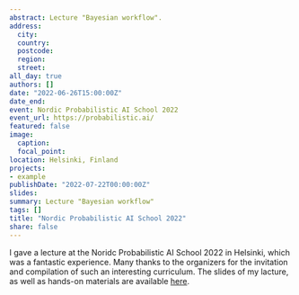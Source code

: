 ```yaml
---
abstract: Lecture "Bayesian workflow". 
address:
  city: 
  country: 
  postcode: 
  region: 
  street: 
all_day: true
authors: []
date: "2022-06-26T15:00:00Z"
date_end: 
event: Nordic Probabilistic AI School 2022
event_url: https://probabilistic.ai/
featured: false
image:
  caption: 
  focal_point: 
location: Helsinki, Finland
projects:
- example
publishDate: "2022-07-22T00:00:00Z"
slides: 
summary: Lecture "Bayesian workflow"
tags: []
title: "Nordic Probabilistic AI School 2022"
share: false
---
```


I gave a lecture at the Noridc Probabilistic AI School 2022 in Helsinki, which was a fantastic experience. Many thanks to the organizers for the invitation and compilation of such an interesting curriculum. The slides of my lacture, as well as hands-on materials are available [here](https://github.com/elizavetasemenova/ProbAI-2022).  


